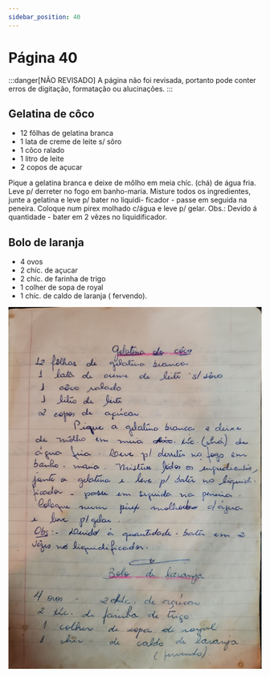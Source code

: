 ```yaml
---
sidebar_position: 40
---
```

# Página 40
:::danger[NÃO REVISADO]
A página não foi revisada, portanto pode conter erros de digitação, formatação ou alucinações.
:::
## Gelatina de côco

- 12 fôlhas de gelatina branca
- 1 lata de creme de leite s/ sôro
- 1 côco ralado
- 1 litro de leite
- 2 copos de açucar

Pique a gelatina branca e deixe
de môlho em meia chíc. (chá) de
água fria. Leve p/ derreter no fogo em
banho-maria. Misture todos os ingredientes,
junte a gelatina e leve p/ bater no liquidi-
ficador - passe em seguida na peneira.
Coloque num pirex molhado c/água
e leve p/ gelar.
Obs.: Devido á quantidade - bater em 2
vêzes no liquidificador.

## Bolo de laranja

- 4 ovos
- 2 chíc. de açucar
- 2 chíc. de farinha de trigo
- 1 colher de sopa de royal
- 1 chíc. de caldo de laranja
( fervendo).

![imagem base](./images/page_40.png)